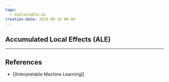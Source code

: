 ```yaml
---
tags:
  - explainable-ai
creation-date: 2024-08-18 00:40
---
```

## Accumulated Local Effects (ALE)



---
## References

- [[Interpretable Machine Learning]]